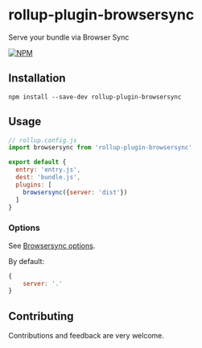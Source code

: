 # rollup-plugin-browsersync
Serve your bundle via Browser Sync

<a href="https://npmjs.org/package/rollup-plugin-browsersync">
  <img src="https://img.shields.io/npm/v/rollup-plugin-browsersync.svg?style=flat-squar" alt="NPM" />
</a>
  
## Installation
```
npm install --save-dev rollup-plugin-browsersync
```

## Usage
```js
// rollup.config.js
import browsersync from 'rollup-plugin-browsersync'

export default {
  entry: 'entry.js',
  dest: 'bundle.js',
  plugins: [
    browsersync({server: 'dist'})
  ]
}
```

### Options

See [Browsersync options](https://browsersync.io/docs/options).

By default:
```js
{
    server: '.'
}
```

## Contributing

Contributions and feedback are very welcome.
